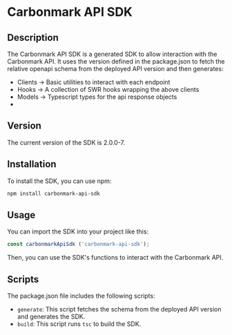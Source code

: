 # Carbonmark API SDK

## Description
The Carbonmark API SDK is a generated SDK to allow interaction with the Carbonmark API.
It uses the version defined in the package.json to fetch the relative openapi schema from the deployed API version and then generates: 

 - Clients -> Basic utilities to interact with each endpoint
 - Hooks -> A collection of SWR hooks wrapping the above clients
 - Models -> Typescript types for the api response objects
 - 

## Version
The current version of the SDK is 2.0.0-7.

## Installation
To install the SDK, you can use npm:

```bash
npm install carbonmark-api-sdk
```


## Usage
You can import the SDK into your project like this:

```ts
const carbonmarkApiSdk ('carbonmark-api-sdk');
```

Then, you can use the SDK's functions to interact with the Carbonmark API.

## Scripts
The package.json file includes the following scripts:

- `generate`: This script fetches the schema from the deployed API version and generates the SDK.
- `build`: This script runs `tsc` to build the SDK.
